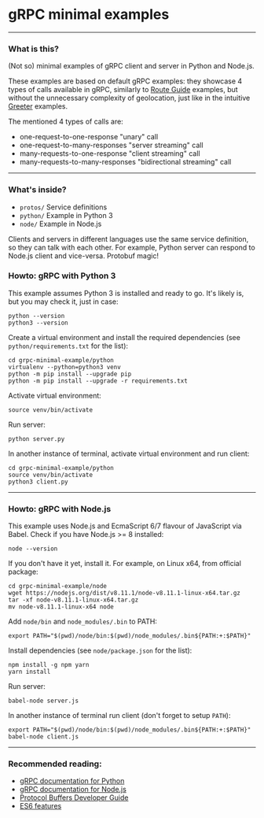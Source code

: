 # gRPC minimal examples

---

### What is this?

(Not so) minimal examples of gRPC client and server in Python and Node.js.

These examples are based on default gRPC examples: they showcase 4 types of calls 
available in gRPC, similarly to 
[Route Guide](https://grpc.io/docs/tutorials/basic/python.html) examples, 
but without the unnecessary complexity of geolocation, just like in the 
intuitive [Greeter](https://grpc.io/docs/quickstart/python.html) examples. 

The mentioned 4 types of calls are:

 - one-request-to-one-response "unary" call
 - one-request-to-many-responses "server streaming" call
 - many-requests-to-one-response "client streaming" call
 - many-requests-to-many-responses "bidirectional streaming" call

---

### What's inside?

 - `protos/`     Service definitions
 - `python/`     Example in Python 3
 - `node/`       Example in Node.js

Clients and servers in different languages use the same service definition,
so they can talk with each other. For example, Python server can respond 
to Node.js client and vice-versa. Protobuf magic!


### Howto: gRPC with Python 3

This example assumes Python 3 is installed and ready to go. It's likely is, 
but you may check it, just in case:

```
python --version
python3 --version
```

Create a virtual environment and install the required dependencies 
(see `python/requirements.txt` for the list):

```
cd grpc-minimal-example/python
virtualenv --python=python3 venv
python -m pip install --upgrade pip
python -m pip install --upgrade -r requirements.txt
```

Activate virtual environment:

```
source venv/bin/activate
```

Run server:

```
python server.py
```

In another instance of terminal, activate virtual environment and run client:

```
cd grpc-minimal-example/python
source venv/bin/activate
python3 client.py
```
---


### Howto: gRPC with Node.js

This example uses Node.js and EcmaScript 6/7 flavour of JavaScript via Babel.
Check if you have Node.js >= 8 installed:

```
node --version
```

If you don't have it yet, install it. For example, on Linux x64, from official 
package:

```
cd grpc-minimal-example/node
wget https://nodejs.org/dist/v8.11.1/node-v8.11.1-linux-x64.tar.gz
tar -xf node-v8.11.1-linux-x64.tar.gz
mv node-v8.11.1-linux-x64 node
```

Add `node/bin` and `node_modules/.bin` to PATH:

```
export PATH="$(pwd)/node/bin:$(pwd)/node_modules/.bin${PATH:+:$PATH}"
```

Install dependencies (see `node/package.json` for the list):

```
npm install -g npm yarn
yarn install
```

Run server:

```
babel-node server.js
```

In another instance of terminal run client (don't forget to setup `PATH`):

```
export PATH="$(pwd)/node/bin:$(pwd)/node_modules/.bin${PATH:+:$PATH}"
babel-node client.js
```
---

### Recommended reading:

 - [gRPC documentation for Python](https://grpc.io/docs/tutorials/basic/python.html)
 - [gRPC documentation for Node.js](https://grpc.io/docs/tutorials/basic/node.html) 
 - [Protocol Buffers Developer Guide](https://developers.google.com/protocol-buffers/docs/overview)
 - [ES6 features](http://es6-features.org)
